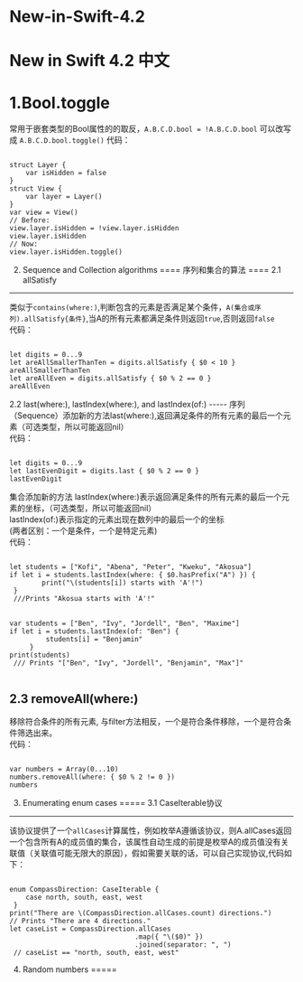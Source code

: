 # New-in-Swift-4.2
New in Swift 4.2 中文
====
1.Bool.toggle
=====
<div>常用于嵌套类型的Bool属性的的取反，<code>A.B.C.D.bool = !A.B.C.D.bool</code> 可以改写成 <code>A.B.C.D.bool.toggle()</code>
代码：
<pre><code>
struct Layer {
    var isHidden = false
}
struct View {
    var layer = Layer()
}
var view = View()
// Before:
view.layer.isHidden = !view.layer.isHidden
view.layer.isHidden
// Now:
view.layer.isHidden.toggle()
</code></pre></div>

2. Sequence and Collection algorithms
====
序列和集合的算法
====
2.1 allSatisfy
------
类似于<code>contains(where:)</code>,判断包含的元素是否满足某个条件，<code>A(集合或序列).allSatisfy{条件}</code>,当A的所有元素都满足条件则返回<code>true</code>,否则返回<code>false</code><br/>
代码：
<pre><code>
let digits = 0...9
let areAllSmallerThanTen = digits.allSatisfy { $0 < 10 }
areAllSmallerThanTen
let areAllEven = digits.allSatisfy { $0 % 2 == 0 }
areAllEven
</code></pre>
</div>
2.2 last(where:), lastIndex(where:), and lastIndex(of:) 
-----
序列（Sequence）添加新的方法last(where:),返回满足条件的所有元素的最后一个元素（可选类型，所以可能返回nil）<br/>
代码：
<pre><code>
let digits = 0...9
let lastEvenDigit = digits.last { $0 % 2 == 0 }
lastEvenDigit
</code></pre>
<div>集合添加新的方法 lastIndex(where:)表示返回满足条件的所有元素的最后一个元素的坐标，（可选类型，所以可能返回nil）<br/> lastIndex(of:)表示指定的元素出现在数列中的最后一个的坐标<br/>(两者区别：一个是条件，一个是特定元素)<br/>
代码：
<pre><code>
let students = ["Kofi", "Abena", "Peter", "Kweku", "Akosua"]
if let i = students.lastIndex(where: { $0.hasPrefix("A") }) {
		print("\(students[i]) starts with 'A'!")
 }
 ///Prints "Akosua starts with 'A'!"
  </code>
  <code>
var students = ["Ben", "Ivy", "Jordell", "Ben", "Maxime"]
if let i = students.lastIndex(of: "Ben") {
         students[i] = "Benjamin"
     }
print(students)
 /// Prints "["Ben", "Ivy", "Jordell", "Benjamin", "Max"]"
 </code></pre>
 
2.3 removeAll(where:)
------
移除符合条件的所有元素, 与filter方法相反，一个是符合条件移除，一个是符合条件筛选出来。  
代码：
<pre><code>
var numbers = Array(0...10)
numbers.removeAll(where: { $0 % 2 != 0 })
numbers
</code></pre>
 
3. Enumerating enum cases
=====
3.1 CaseIterable协议
-------
 该协议提供了一个<code>allCases</code>计算属性，例如枚举A遵循该协议，则A.allCases返回一个包含所有A的成员值的集合，该属性自动生成的前提是枚举A的成员值没有关联值（关联值可能无限大的原因），假如需要关联的话，可以自己实现协议,代码如下：
<pre><code>
enum CompassDirection: CaseIterable {
	case north, south, east, west
 }
print("There are \(CompassDirection.allCases.count) directions.")
// Prints "There are 4 directions."
let caseList = CompassDirection.allCases
                               .map({ "\($0)" })
                               .joined(separator: ", ")
 // caseList == "north, south, east, west"
</code></pre>
4. Random numbers
=====

 
 
 
 
 
 
 
 
 
 
 
 
 
 
 
 
 
 
 
 
 
 
 
 
 
 
 
 
 
 
 
 
 
 
 
 
 
 
 
 
 
 
 
 
 





















 
 
 
 
 
 
 
 
 
 
 
 
 
 
 
 
 
 
 
 
 
 
 
 
 
 
 
 
 
 
 
 
 
 
 
 
 
 
 
 
 
 
 
 
 





















 
 





















